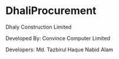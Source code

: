 # DhaliProcurement
Dhaly Construction Limited

Developed By:
Convince Computer Limited

Developers:
Md. Tazbirul Haque
Nabid Alam
